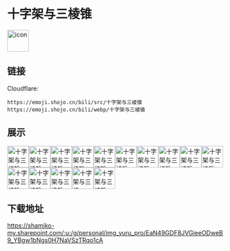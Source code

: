 # 十字架与三棱锥
<img src="https://emoji.shojo.cn/bili/src/十字架与三棱锥/icon.png" width="50" height="50" alt="icon">

## 链接
Cloudflare:
```
https://emoji.shojo.cn/bili/src/十字架与三棱锥
https://emoji.shojo.cn/bili/webp/十字架与三棱锥
```
## 展示
<img src="https://emoji.shojo.cn/bili/src/十字架与三棱锥/十字架与三棱锥-加油.png" width="50" height="50" alt="十字架与三棱锥-加油"><img src="https://emoji.shojo.cn/bili/src/十字架与三棱锥/十字架与三棱锥-生气了.png" width="50" height="50" alt="十字架与三棱锥-生气了"><img src="https://emoji.shojo.cn/bili/src/十字架与三棱锥/十字架与三棱锥-害羞.png" width="50" height="50" alt="十字架与三棱锥-害羞"><img src="https://emoji.shojo.cn/bili/src/十字架与三棱锥/十字架与三棱锥-喵喵.png" width="50" height="50" alt="十字架与三棱锥-喵喵"><img src="https://emoji.shojo.cn/bili/src/十字架与三棱锥/十字架与三棱锥-汗.png" width="50" height="50" alt="十字架与三棱锥-汗"><img src="https://emoji.shojo.cn/bili/src/十字架与三棱锥/十字架与三棱锥-爱心.png" width="50" height="50" alt="十字架与三棱锥-爱心"><img src="https://emoji.shojo.cn/bili/src/十字架与三棱锥/十字架与三棱锥-搞咩呀.png" width="50" height="50" alt="十字架与三棱锥-搞咩呀"><img src="https://emoji.shojo.cn/bili/src/十字架与三棱锥/十字架与三棱锥-不行.png" width="50" height="50" alt="十字架与三棱锥-不行"><img src="https://emoji.shojo.cn/bili/src/十字架与三棱锥/十字架与三棱锥-探头.png" width="50" height="50" alt="十字架与三棱锥-探头"><img src="https://emoji.shojo.cn/bili/src/十字架与三棱锥/十字架与三棱锥-赞.png" width="50" height="50" alt="十字架与三棱锥-赞"><img src="https://emoji.shojo.cn/bili/src/十字架与三棱锥/十字架与三棱锥-和善.png" width="50" height="50" alt="十字架与三棱锥-和善"><img src="https://emoji.shojo.cn/bili/src/十字架与三棱锥/十字架与三棱锥-疑惑.png" width="50" height="50" alt="十字架与三棱锥-疑惑"><img src="https://emoji.shojo.cn/bili/src/十字架与三棱锥/十字架与三棱锥-mua.png" width="50" height="50" alt="十字架与三棱锥-mua"><img src="https://emoji.shojo.cn/bili/src/十字架与三棱锥/十字架与三棱锥-555.png" width="50" height="50" alt="十字架与三棱锥-555"><img src="https://emoji.shojo.cn/bili/src/十字架与三棱锥/十字架与三棱锥-打call.png" width="50" height="50" alt="十字架与三棱锥-打call">

## 下载地址

https://shamiko-my.sharepoint.com/:u:/g/personal/img_yuru_pro/EaN49GDF8JVGieeODweB9_YBgw1bNgs0H7NaVSzTRqo1cA